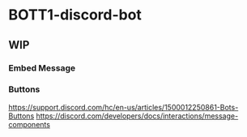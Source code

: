 # BOTT1-discord-bot


## WIP
### Embed Message


### Buttons
https://support.discord.com/hc/en-us/articles/1500012250861-Bots-Buttons
https://discord.com/developers/docs/interactions/message-components